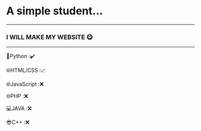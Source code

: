 # A simple student...  
---
### I WILL MAKE MY WEBSITE 😋
---
🐍Python :✔️

🌐HTML/CSS :📈

🌐JavaScript :❌ 

🌐PHP :❌ 

💻JAVA :❌ 

😎C++ :❌
